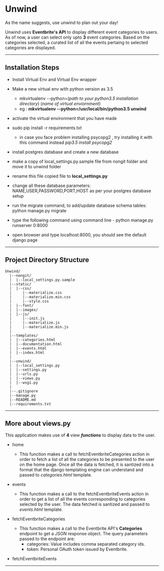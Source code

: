 # Unwind
As the name suggests, use unwind to plan out your day!

Unwind uses **Eventbrite's API** to display different event categories to users. As of now, a user can select only upto **3** event categories. Based on the categories selected, a curated list of all the events pertaing to selected categories are displayed.

---

## Installation Steps

- Install Virtual Env and Virtual Env wrapper

- Make a new virtual env with python version as 3.5
	
	- mkvirtualenv --python=(*path to your python3.5 installation directory*) (*name of virtual enviornment*)
	- eg : **mkvirtualenv --python=/usr/local/bin/python3.5 unwind**

- activate the virtual environment that you have made

- sudo pip install -r requirements.txt
	
	- in case you face problem installing psycopg2 , try installing it with this command instead _pip3.5_ _install_ _psycopg2_

- install postgres database and create a new database

- make a copy of local_settings.py.sample file from nongit folder and move it to unwind folder

- rename this file copied file to **local_settings.py** 

- change all these database parameters: NAME,USER,PASSWORD,PORT,HOST as per your postgres database setup

- run the migrate command, to add/update database schema tables: python manage.py migrate 

- type the following command using command line - python manage.py runserver 0:8000 

- open browser and type localhost:8000, you should see the default django page

---

## Project Directory Structure
	
	Unwind/
      |--nongit/
      |  |--local_settings.py.sample
      |--static/
      |  |--css/
      |     |--materialize.css
      |     |--materialize.min.css
      |     |--style.css
      |  |--font/
      |  |--images/
      |  |--js/
      |     |--init.js
      |     |--materialize.js
      |     |--materialize.min.js
      |
      |--templates/
      |  |--categories.html
      |  |--documentation.html
      |  |--events.html
      |  |--index.html
      |
      |--unwind/
      |  |--local_settings.py
      |  |--settings.py
      |  |--urls.py
      |  |--views.py
      |  |--wsgi.py
      |
      |--.gitignore
      |--manage.py
      |--README.md
      |--requirements.txt
---

## More about views.py

This application makes use of **4** view **_functions_** to display data to the user.

- home 
	- This function makes a call to fetchEventbriteCategories action in order to fetch a list of all the categories to be presented to the user on the home page. Once all the data is fetched, it is santized into a format that the django templating engine can understand and passed to *categories.html* template. 
- events
	- This function makes a call to the fetchEventbriteEvents action in order to get a list of all the events corresponding to categories selected by the user. The data fetched is santized and passed to *events.html* template.
- fetchEventbriteCategories 
	- This function makes a call to the Eventbrite API's **Categories** endpoint to get a _JSON_ response object.
	  The query parameters passed to the endpoint are:
	  	- categories: Value includes comma separated category ids.
	  	- token: Personal OAuth token issued by Eventbrite.

- fetchEventbriteEvents
	 
---
